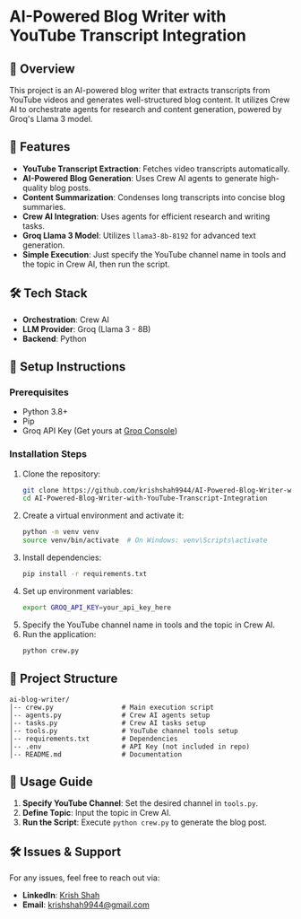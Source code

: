 # AI-Powered Blog Writer with YouTube Transcript Integration

## 📝 Overview
This project is an AI-powered blog writer that extracts transcripts from YouTube videos and generates well-structured blog content. It utilizes Crew AI to orchestrate agents for research and content generation, powered by Groq's Llama 3 model.

## 🚀 Features
- **YouTube Transcript Extraction**: Fetches video transcripts automatically.
- **AI-Powered Blog Generation**: Uses Crew AI agents to generate high-quality blog posts.
- **Content Summarization**: Condenses long transcripts into concise blog summaries.
- **Crew AI Integration**: Uses agents for efficient research and writing tasks.
- **Groq Llama 3 Model**: Utilizes `llama3-8b-8192` for advanced text generation.
- **Simple Execution**: Just specify the YouTube channel name in tools and the topic in Crew AI, then run the script.

## 🛠️ Tech Stack
- **Orchestration**: Crew AI
- **LLM Provider**: Groq (Llama 3 - 8B)
- **Backend**: Python 


## 📌 Setup Instructions
### Prerequisites
- Python 3.8+
- Pip
- Groq API Key (Get yours at [Groq Console](https://console.groq.com/keys))

### Installation Steps
1. Clone the repository:
   ```bash
   git clone https://github.com/krishshah9944/AI-Powered-Blog-Writer-with-YouTube-Transcript-Integration.git
   cd AI-Powered-Blog-Writer-with-YouTube-Transcript-Integration
   ```
2. Create a virtual environment and activate it:
   ```bash
   python -m venv venv
   source venv/bin/activate  # On Windows: venv\Scripts\activate
   ```
3. Install dependencies:
   ```bash
   pip install -r requirements.txt
   ```
4. Set up environment variables:
   ```bash
   export GROQ_API_KEY=your_api_key_here
   ```
5. Specify the YouTube channel name in tools and the topic in Crew AI.
6. Run the application:
   ```bash
   python crew.py
   ```

## 📂 Project Structure
```
ai-blog-writer/
│-- crew.py                 # Main execution script
│-- agents.py               # Crew AI agents setup
│-- tasks.py                # Crew AI tasks setup
│-- tools.py                # YouTube channel tools setup
│-- requirements.txt        # Dependencies
│-- .env                    # API Key (not included in repo)
│-- README.md               # Documentation
```

## 🎯 Usage Guide
1. **Specify YouTube Channel**: Set the desired channel in `tools.py`.
2. **Define Topic**: Input the topic in Crew AI.
3. **Run the Script**: Execute `python crew.py` to generate the blog post.

## 🛠️ Issues & Support
For any issues, feel free to reach out via:
- **LinkedIn**: [Krish Shah](https://www.linkedin.com/in/krishshah9944/)
- **Email**: krishshah9944@gmail.com

